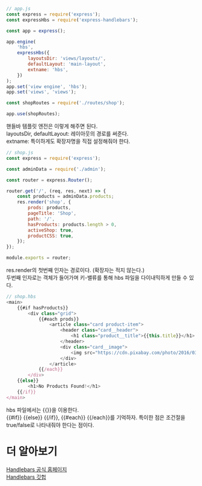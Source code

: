 ```js
// app.js
const express = require('express');
const expressHbs = require('express-handlebars');

const app = express();

app.engine(
	'hbs',
	expressHbs({
		layoutsDir: 'views/layouts/',
		defaultLayout: 'main-layout',
		extname: 'hbs',
	})
);
app.set('view engine', 'hbs');
app.set('views', 'views');

const shopRoutes = require('./routes/shop');

app.use(shopRoutes);
```

핸들바 템플릿 엔전은 이렇게 해주면 된다.  
layoutsDir, defaultLayout: 레이아웃의 경로를 써준다.  
extname: 특이하게도 확장자명을 직접 설정해줘야 한다.

```js
// shop.js
const express = require('express');

const adminData = require('./admin');

const router = express.Router();

router.get('/', (req, res, next) => {
	const products = adminData.products;
	res.render('shop', {
		prods: products,
		pageTitle: 'Shop',
		path: '/',
		hasProducts: products.length > 0,
		activeShop: true,
		productCSS: true,
	});
});

module.exports = router;
```

res.render의 첫번째 인자는 경로이다. (확장자는 적지 않는다.)  
두번째 인자로는 객체가 들어가며 키-밸류를 통해 hbs 파일을 다이내믹하게 만들 수 있다.

```js
// shop.hbs
<main>
	{{#if hasProducts}}
		<div class="grid">
			{{#each prods}}
				<article class="card product-item">
					<header class="card__header">
						<h1 class="product__title">{{this.title}}</h1>
					</header>
					<div class="card__image">
						<img src="https://cdn.pixabay.com/photo/2016/03/31/20/51/book-1296045_960_720.png" alt="A Book">
					</div>
				</article>
			{{/each}}
		</div>
	{{else}}
		<h1>No Products Found!</h1>
	{{/if}}
</main>
```

hbs 파일에서는 {{}}을 이용한다.  
{{#if}} {{else}} {{/if}}, {{#each}} {{/each}}를 기억하자.
특이한 점은 조건절을 true/false로 나타내줘야 한다는 점이다.

# 더 알아보기

[Handlebars 공식 홈페이지](https://handlebarsjs.com/)  
[Handlebars 깃헙](https://github.com/handlebars-lang/handlebars.js)
